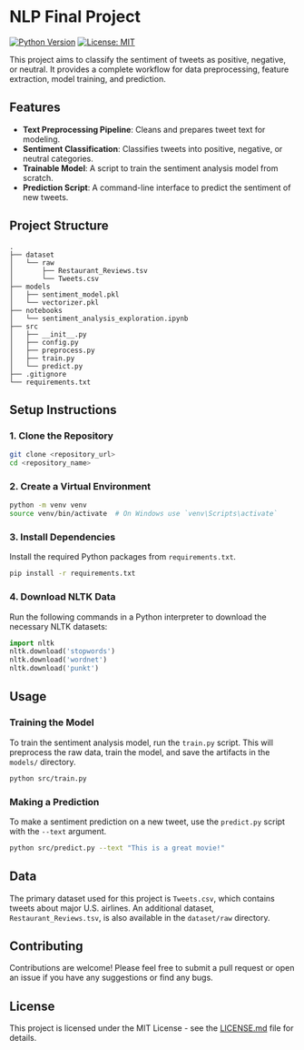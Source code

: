 # NLP Final Project

[![Python Version](https://img.shields.io/badge/python-3.8%2B-blue.svg)](https://www.python.org/downloads/)
[![License: MIT](https://img.shields.io/badge/License-MIT-yellow.svg)](https://opensource.org/licenses/MIT)

This project aims to classify the sentiment of tweets as positive, negative, or neutral. It provides a complete workflow for data preprocessing, feature extraction, model training, and prediction.

## Features

-   **Text Preprocessing Pipeline**: Cleans and prepares tweet text for modeling.
-   **Sentiment Classification**: Classifies tweets into positive, negative, or neutral categories.
-   **Trainable Model**: A script to train the sentiment analysis model from scratch.
-   **Prediction Script**: A command-line interface to predict the sentiment of new tweets.

## Project Structure

```
.
├── dataset
│   └── raw
│       ├── Restaurant_Reviews.tsv
│       └── Tweets.csv
├── models
│   ├── sentiment_model.pkl
│   └── vectorizer.pkl
├── notebooks
│   └── sentiment_analysis_exploration.ipynb
├── src
│   ├── __init__.py
│   ├── config.py
│   ├── preprocess.py
│   ├── train.py
│   └── predict.py
├── .gitignore
└── requirements.txt
```

## Setup Instructions

### 1. Clone the Repository

```bash
git clone <repository_url>
cd <repository_name>
```

### 2. Create a Virtual Environment

```bash
python -m venv venv
source venv/bin/activate  # On Windows use `venv\Scripts\activate`
```

### 3. Install Dependencies

Install the required Python packages from `requirements.txt`.

```bash
pip install -r requirements.txt
```

### 4. Download NLTK Data

Run the following commands in a Python interpreter to download the necessary NLTK datasets:

```python
import nltk
nltk.download('stopwords')
nltk.download('wordnet')
nltk.download('punkt')
```

## Usage

### Training the Model

To train the sentiment analysis model, run the `train.py` script. This will preprocess the raw data, train the model, and save the artifacts in the `models/` directory.

```bash
python src/train.py
```

### Making a Prediction

To make a sentiment prediction on a new tweet, use the `predict.py` script with the `--text` argument.

```bash
python src/predict.py --text "This is a great movie!"
```

## Data

The primary dataset used for this project is `Tweets.csv`, which contains tweets about major U.S. airlines. An additional dataset, `Restaurant_Reviews.tsv`, is also available in the `dataset/raw` directory.

## Contributing

Contributions are welcome! Please feel free to submit a pull request or open an issue if you have any suggestions or find any bugs.

## License

This project is licensed under the MIT License - see the [LICENSE.md](LICENSE.md) file for details.
